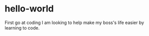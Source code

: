 # hello-world
First go at coding
I am looking to help make my boss's life easier by learning to code.
